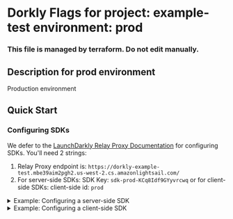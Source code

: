 # Dorkly Flags for project: example-test environment: prod
### This file is managed by terraform. Do not edit manually.

## Description for prod environment
Production environment

## Quick Start
### Configuring SDKs
We defer to the [LaunchDarkly Relay Proxy Documentation](https://docs.launchdarkly.com/sdk/features/relay-proxy-configuration/proxy-mode) for configuring SDKs.
You'll need 2 strings:
1. Relay Proxy endpoint is: `https://dorkly-example-test.mbe39aim2pgh2.us-west-2.cs.amazonlightsail.com/`
2. For server-side SDKs: SDK Key: `sdk-prod-KCq8Idf9GYyvrcwq` or for client-side SDKs: client-side id: `prod`

<details>
  <summary>Example: Configuring a server-side SDK</summary>
Check out the LaunchDarkly [hello-go example](https://github.com/launchdarkly/hello-go) and modify the config as follows:

```golang
    dorklyConfig := ld.Config{
		ServiceEndpoints: ldcomponents.RelayProxyEndpoints("https://dorkly-example-test.mbe39aim2pgh2.us-west-2.cs.amazonlightsail.com/"),
	}

	ldClient, err := ld.MakeCustomClient("sdk-prod-KCq8Idf9GYyvrcwq", dorklyConfig, 10*time.Second)
```
</details>
<details>
  <summary>Example: Configuring a client-side SDK</summary>
Check out the LaunchDarkly [hello-js example](https://github.com/launchdarkly/hello-js) and modify the config as follows:
```javascript
      // Set clientSideID to your environment name
      const clientSideID = 'prod';

      // Set up the evaluation context.
      const context = {
        kind: 'user',
        key: 'example-user-key',
      };

      const options = {
        baseUrl: 'https://dorkly-example-test.mbe39aim2pgh2.us-west-2.cs.amazonlightsail.com/'
        streamUrl: 'https://dorkly-example-test.mbe39aim2pgh2.us-west-2.cs.amazonlightsail.com/',
        sendEvents: false, };

      const ldclient = LDClient.initialize(clientSideID, context, options);
```
</details>

## Other handy bits
All values below and others are available as terraform outputs for easy wiring into your app.

* Endpoint for this environment: `https://dorkly-example-test.mbe39aim2pgh2.us-west-2.cs.amazonlightsail.com/`
* client-side id: `prod`

### SDK Key
* SDK Key value: `sdk-prod-KCq8Idf9GYyvrcwq`
* AWS secret arn: `arn:aws:secretsmanager:us-west-2:310766071441:secret:dorkly-example-test-prod-sdk-key-qxo5s2`
* AWS secret name: `dorkly-example-test-prod-sdk-key`
* AWS: Get secret via cli: `aws secretsmanager get-secret-value --secret-id dorkly-example-test-prod-sdk-key  | jq -r .SecretString`

### Mobile Key
* Mobile Key value: `mob-prod-BLkuom8D5YFCpAyR`
* Aws secret arn: `arn:aws:secretsmanager:us-west-2:310766071441:secret:dorkly-example-test-prod-mob-key-GzC9g3`
* Aws secret name: `dorkly-example-test-prod-mob-key`
* Get secret using aws cli: `aws secretsmanager get-secret-value --secret-id dorkly-example-test-prod-mob-key  | jq -r .SecretString`

